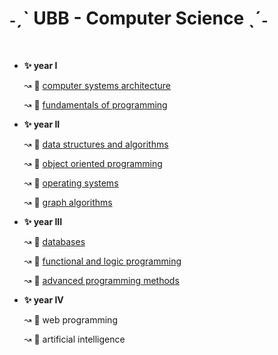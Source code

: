 # ˗ˏˋ UBB - Computer Science ˎˊ˗
<br>
<ul>
  <li><b>✨ year I</b></li>
    <p>↝ 🌸 <a href="https://github.com/andreea-buiga/computer-systems-architecture">computer systems architecture</a></p>
    <p>↝ 🌸 <a href="https://github.com/andreea-buiga/fundamentals-of-programming">fundamentals of programming</a></p>
  <li><b>✨ year II</b></li>
    <p>↝ 🌸 <a href="https://github.com/andreea-buiga/data-structures-and-algorithms">data structures and algorithms</a></p>
    <p>↝ 🌸 <a href="https://github.com/andreea-buiga/object-oriented-programming">object oriented programming</a></p>
    <p>↝ 🌸 <a href="https://github.com/andreea-buiga/operating-systems">operating systems</a></p>
    <p>↝ 🌸 <a href="https://github.com/andreea-buiga/graph-algorithms">graph algorithms</a></p>
  <li><b>✨ year III</b></li>
    <p>↝ 🌸 <a href="https://github.com/andreea-buiga/databases">databases</a></p>
    <p>↝ 🌸 <a href="https://github.com/andreea-buiga/functional-and-logic-programming">functional and logic programming</a></p>
    <p>↝ 🌸 <a href="https://github.com/andreea-buiga/advanced-programming-methods">advanced programming methods</a></p>
  <li><b>✨ year IV</b></li>
    <p>↝ 🌸 web programming</p>
    <p>↝ 🌸 artificial intelligence</p>
</ul>
